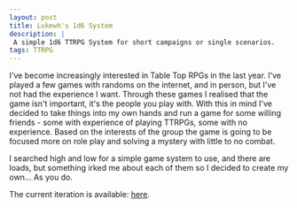 ```yaml
---
layout: post
title: Lukewh's 1d6 System
description: |
 A simple 1d6 TTRPG System for short campaigns or single scenarios.
tags: TTRPG
---
```


I've become increasingly interested in Table Top RPGs in the last year. I've played a few games with randoms on the internet, and in person, but I've not had the experience I want. Through these games I realised that the game isn't important, it's the people you play with. With this in mind I've decided to take things into my own hands and run a game for some willing friends - some with experience of playing TTRPGs, some with no experience. Based on the interests of the group the game is going to be focused more on role play and solving a mystery with little to no combat.

I searched high and low for a simple game system to use, and there are loads, but something irked me about each of them so I decided to create my own... As you do.

The current iteration is available: [here](/1d6).